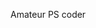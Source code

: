 Amateur PS coder

<!---
BamgoeSN/BamgoeSN is a ✨ special ✨ repository because its `README.md` (this file) appears on your GitHub profile.
You can click the Preview link to take a look at your changes.
--->
